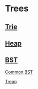 # Trees

## [Trie](https://github.com/unboagable/software-engineering-roadmap/blob/master/Computer%20Science%20Review/Notes/Data%20Structures/Trees/Tries/Tries.md)

## [Heap](https://github.com/unboagable/software-engineering-roadmap/blob/master/Computer%20Science%20Review/Notes/Data%20Structures/Trees/Heap/Heap.md)

## [BST](https://github.com/unboagable/software-engineering-roadmap/blob/master/Computer%20Science%20Review/Notes/Data%20Structures/Trees/Binary%20Search%20Tree/Binary%20Search%20Trees.md)

[Common BST]()

[Treap](https://github.com/unboagable/software-engineering-roadmap/blob/master/Computer%20Science%20Review/Notes/Data%20Structures/Trees/Binary%20Search%20Tree/Treap/Treap.md)
